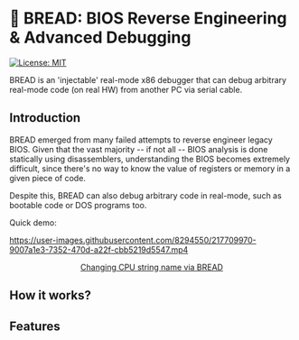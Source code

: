 # 🍞 BREAD: BIOS Reverse Engineering &amp; Advanced Debugging
[![License: MIT](https://img.shields.io/badge/License-MIT-orange.svg)](https://opensource.org/licenses/MIT)

BREAD is an 'injectable' real-mode x86 debugger that can debug arbitrary real-mode code (on real HW) from another PC via serial cable.

## Introduction
BREAD emerged from many failed attempts to reverse engineer legacy BIOS. Given that the vast majority -- if not all -- BIOS analysis is done statically using disassemblers, understanding the BIOS becomes extremely difficult, since there's no way to know the value of registers or memory in a given piece of code.

Despite this, BREAD can also debug arbitrary code in real-mode, such as bootable code or DOS programs too.

Quick demo:

https://user-images.githubusercontent.com/8294550/217709970-9007a1e3-7352-470d-a22f-cbb5219d5547.mp4
<p align="center">
<a href="https://www.youtube.com/watch?v=G4ex6_eUP0c" target="_blank">
Changing CPU string name via BREAD
</a></br>
</p>

## How it works?


## Features







